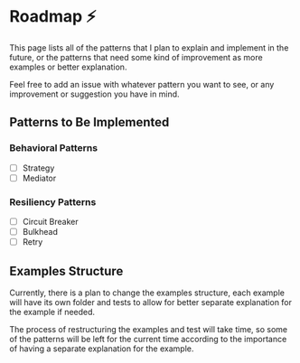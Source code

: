 # Roadmap ⚡

This page lists all of the patterns that I plan to explain and implement in the future, or the patterns that need some kind of improvement as more examples or better explanation.

Feel free to add an issue with whatever pattern you want to see, or any improvement or suggestion you have in mind.

## Patterns to Be Implemented

### Behavioral Patterns

- [ ] Strategy <!-- TODO: Strategy Pattern -->
- [ ] Mediator <!-- TODO: Mediator Pattern -->

### Resiliency Patterns

- [ ] Circuit Breaker <!-- TODO: Circuit Breaker Pattern -->
- [ ] Bulkhead <!-- TODO: Bulkhead Pattern -->
- [ ] Retry <!-- TODO: Retry Pattern -->

## Examples Structure

Currently, there is a plan to change the examples structure, each example will have its own folder and tests to allow for better separate explanation for the example if needed.

The process of restructuring the examples and test will take time, so some of the patterns will be left for the current time according to the importance of having a separate explanation for the example.
